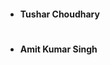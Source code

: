 <div>
  <ul>
    <li>
      <h4>Tushar Choudhary</h4>
        <h1>
          <a href="http://twitter.com/tcxyz"><i class="fa fa-twitter"></i></a>
          <a href="https://github.com/Tusharchoudhary"><i class="fa fa-github"></i></a>
          <a href="https://tusharchoudhary.github.io/SinglePaged/"><i class="fa fa-website"></i></a>
        </h1>
   </li>
    <li>
      <h4>Amit Kumar Singh</h4>
        <h1>
          <a href="http://twitter.com/amit220698"><i class="fa fa-twitter"></i></a>
          <a href="https://github.com/Bornfromashes"><i class="fa fa-github"></i></a>
          <a href="https://Bornfromashes.github.io/amit"><i class="fa fa-website"></i></a>
        </h1>
    </li>
  </ul>
</div>






